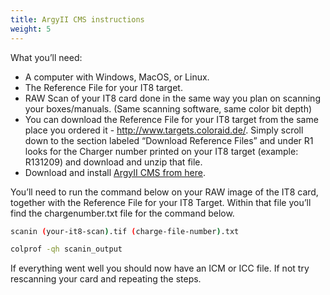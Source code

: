```yaml
---
title: ArgyII CMS instructions
weight: 5
---
```


What you’ll need:
* A computer with Windows, MacOS, or Linux.
* The Reference File for your IT8 target.
* RAW Scan of your IT8 card done in the same way you plan on scanning your boxes/manuals. (Same scanning software, same color bit depth)
* You can download the Reference File for your IT8 target  from the same place you ordered it - http://www.targets.coloraid.de/. Simply scroll down to the section labeled “Download Reference Files” and under R1 looks for the Charger number printed on your IT8 target (example: R131209) and download and unzip that file. 
* Download and install [ArgyII CMS from here][1].

You’ll need to run the command below on your RAW image of the IT8 card, together with the Reference File for your IT8 Target. Within that file you’ll find the chargenumber.txt file for the command below.


```bash
scanin (your-it8-scan).tif (charge-file-number).txt

colprof -qh scanin_output
```

If everything went well you should now have an ICM or ICC file. If not try rescanning your card and repeating the steps. 

[1]: https://www.argyllcms.com/
